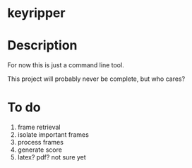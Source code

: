 # keyripper 
# Description
For now this is just a command line tool.

This project will probably never be complete, but who cares?
# To do
1. frame retrieval
2. isolate important frames
3. process frames
4. generate score
5. latex? pdf? not sure yet
